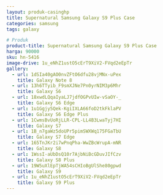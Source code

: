 ```yaml
---
layout: produk-casinghp
title: Supernatural Samsung Galaxy S9 Plus Case
categories: samsung
tags: galaxy

# Produk
product-title: Supernatural Samsung Galaxy S9 Plus Case
harga: 90000
sku: hn-5416
image-drive: 1u_eNhZ1ustO5cErT9XiV2-FVqd2eEpTr
gallery:
  - url: 1dSIa40gAO0nvZFtO6dfu28vjMNx-uPex
    title: Galaxy Note 8
  - url: 13h6TTyib_F9smXJNe7Pn0yrNIM3p6Mhr
    title: Galaxy S6
  - url: 18xwdLQqaIyaLJ7jdfOGPvUIw-vSaOY-_
    title: Galaxy S6 Edge
  - url: 1u1Ggjy5Qek-KgiIXLA66foD2tkFklaPV
    title: Galaxy S6 Edge Plus
  - url: 1CwmsBvUoRjLLR-CPL-LL4B3LwaTyj7HI
    title: Galaxy S7
  - url: 1B_n7gaWz5doUPr5pimSWXWq175FGaTbU
    title: Galaxy S7 Edge
  - url: 165TnJKr2i7wPnqPha-WwZBcWrupA-mNR
    title: Galaxy S8
  - url: 1WssI-aUbDsQ10r7AjbNiBcGDuvJIfCzv
    title: Galaxy S8 Plus
  - url: 19W5uXlEpTjWA54sCHIoBgUlShe80gpwd
    title: Galaxy S9
  - url: 1u_eNhZ1ustO5cErT9XiV2-FVqd2eEpTr
    title: Galaxy S9 Plus
---
```

